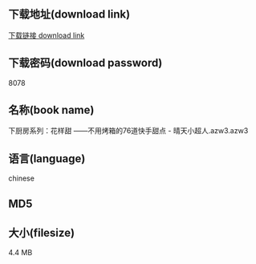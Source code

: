 ## 下载地址(download link)
[下载链接 download link](https://voluble-croquembouche-d321dc.netlify.app/?s=%E4%B8%8B%E5%8E%A8%E6%88%BF%E7%B3%BB%E5%88%97%EF%BC%9A%E8%8A%B1%E6%A0%B7%E7%94%9C+%E2%80%94%E2%80%94%E4%B8%8D%E7%94%A8%E7%83%A4%E7%AE%B1%E7%9A%8476%E9%81%93%E5%BF%AB%E6%89%8B%E7%94%9C%E7%82%B9+-+%E6%99%B4%E5%A4%A9%E5%B0%8F%E8%B6%85%E4%BA%BA.azw3)

## 下载密码(download password)
8078

## 名称(book name)
下厨房系列：花样甜 ——不用烤箱的76道快手甜点 - 晴天小超人.azw3.azw3

## 语言(language)
chinese

## MD5


## 大小(filesize)
4.4 MB
